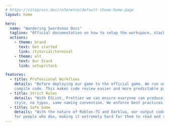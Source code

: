 ```yaml
---
# https://vitepress.dev/reference/default-theme-home-page
layout: home

hero:
  name: "Wandering Swordsman Docs"
  tagline: "Official documentation on how to setup the workspace, stack, workflows. Used internally. "
  actions:
    - theme: brand
      text: Get started
      link: /tutorial/terminal
    - theme: alt
      text: Our Stack
      link: setup/stack

features:
  - title: Professional Workflows
    details: "Before deploying our game to the official game. We run unit tests, linting
    compile code. This makes code review easier and more predictable patterns."
  - title: Strict Rules
    details: "With ESLint, Prettier we can ensure everyone can produce the coding
    style, no typos, same naming convention. We enforce best practices with frameworks. "
  - title: Safe Game
    details: "With the nature of Roblox-TS and Darklua, our output code will be unreadable
    for people who dex, making it extremely hard for them to read and reproduce our game."
---
```


